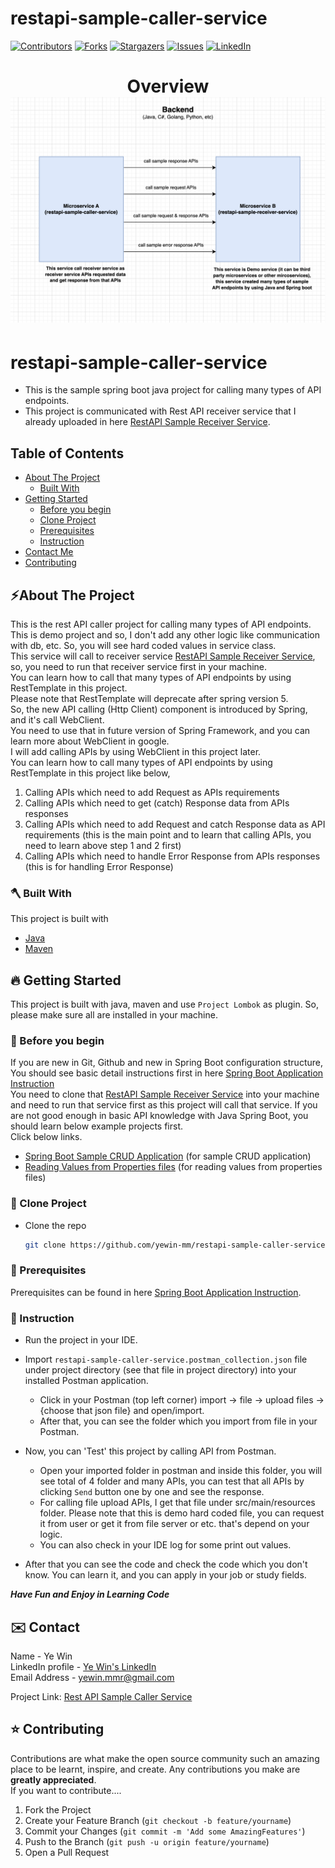 # restapi-sample-caller-service
<!-- PROJECT SHIELDS -->

<!--
*** I'm using markdown "reference style" links for readability.
*** Reference links are enclosed in brackets [ ] instead of parentheses ( ).
*** See the bottom of this document for the declaration of the reference variables
*** for contributors-url, forks-url, etc. This is an optional, concise syntax you may use.
*** https://www.markdownguide.org/basic-syntax/#reference-style-links
-->
[![Contributors][contributors-shield]][contributors-url]
[![Forks][forks-shield]][forks-url]
[![Stargazers][stars-shield]][stars-url]
[![Issues][issues-shield]][issues-url]
[![LinkedIn][linkedin-shield]][linkedin-url]

<!-- MARKDOWN LINKS & IMAGES -->
<!-- https://www.markdownguide.org/basic-syntax/#reference-style-links -->
[contributors-shield]: https://img.shields.io/github/contributors/yewin-mm/restapi-sample-caller-service.svg?style=for-the-badge
[contributors-url]: https://github.com/yewin-mm/restapi-sample-caller-service/graphs/contributors
[forks-shield]: https://img.shields.io/github/forks/yewin-mm/restapi-sample-caller-service.svg?style=for-the-badge
[forks-url]: https://github.com/yewin-mm/restapi-sample-caller-service/network/members
[stars-shield]: https://img.shields.io/github/stars/yewin-mm/restapi-sample-caller-service.svg?style=for-the-badge
[stars-url]: https://github.com/yewin-mm/restapi-sample-caller-service/stargazers
[issues-shield]: https://img.shields.io/github/issues/yewin-mm/restapi-sample-caller-service.svg?style=for-the-badge
[issues-url]: https://github.com/yewin-mm/restapi-sample-caller-service/issues
[linkedin-shield]: https://img.shields.io/badge/-LinkedIn-black.svg?style=for-the-badge&logo=linkedin&colorB=555
[linkedin-url]: https://www.linkedin.com/in/ye-win-1a33a292/
[product-screenshot]: images/screenshot.png


<h1 align="center">
  Overview
  <img src="https://github.com/yewin-mm/restapi-sample-caller-service/blob/master/github/template/images/overview/restapi_sample_caller_service.png" /><br/>
</h1>

# restapi-sample-caller-service
* This is the sample spring boot java project for calling many types of API endpoints.
* This project is communicated with Rest API receiver service that I already uploaded in here [RestAPI Sample Receiver Service](https://github.com/yewin-mm/restapi-sample-receiver-service).

<!-- TABLE OF CONTENTS -->
## Table of Contents
- [About The Project](#about-the-project)
    - [Built With](#built-with)
- [Getting Started](#getting-started)
    - [Before you begin](#before-you-begin)
    - [Clone Project](#clone-project)
    - [Prerequisites](#prerequisites)
    - [Instruction](#instruction)
- [Contact Me](#contact)
- [Contributing](#Contributing)


<a name="about-the-project"></a>
## ⚡️About The Project
This is the rest API caller project for calling many types of API endpoints. <br>
This is demo project and so, I don't add any other logic like communication with db, etc.
So, you will see hard coded values in service class. <br>
This service will call to receiver service [RestAPI Sample Receiver Service](https://github.com/yewin-mm/restapi-sample-receiver-service),
so, you need to run that receiver service first in your machine. <br>
You can learn how to call that many types of API endpoints by using RestTemplate in this project. <br>
Please note that RestTemplate will deprecate after spring version 5. <br>
So, the new API calling (Http Client) component is introduced by Spring, and it's call WebClient. <br>
You need to use that in future version of Spring Framework, and you can learn more about WebClient in google. <br>
I will add calling APIs by using WebClient in this project later. <br>
You can learn how to call many types of API endpoints by using RestTemplate in this project like below,
1. Calling APIs which need to add Request as APIs requirements
2. Calling APIs which need to get (catch) Response data from APIs responses
3. Calling APIs which need to add Request and catch Response data as API requirements (this is the main point and to learn that calling APIs, you need to learn above step 1 and 2 first)
4. Calling APIs which need to handle Error Response from APIs responses (this is for handling Error Response)

<a name="built-with"></a>
### 🪓 Built With
This project is built with
* [Java](https://www.oracle.com/au/java/technologies/javase/javase-jdk8-downloads.html)
* [Maven](https://maven.apache.org/download.cgi)


<a name="getting-started"></a>
## 🔥 Getting Started
This project is built with java, maven and use `Project Lombok` as plugin.
So, please make sure all are installed in your machine.


<a name="before-you-begin"></a>
### 🔔 Before you begin
If you are new in Git, Github and new in Spring Boot configuration structure, <br>
You should see basic detail instructions first in here [Spring Boot Application Instruction](https://github.com/yewin-mm/spring-boot-app-instruction)<br>
You need to clone that [RestAPI Sample Receiver Service](https://github.com/yewin-mm/restapi-sample-receiver-service) into your machine and need to run that service first as this project will call that service.
If you are not good enough in basic API knowledge with Java Spring Boot, you should learn below example projects first. <br>
Click below links.
* [Spring Boot Sample CRUD Application](https://github.com/yewin-mm/spring-boot-sample-crud) (for sample CRUD application)
* [Reading Values from Properties files](https://github.com/yewin-mm/reading-properties-file-values) (for reading values from properties files)



<a name="clone-project"></a>
### 🥡 Clone Project
* Clone the repo
   ```sh
   git clone https://github.com/yewin-mm/restapi-sample-caller-service.git


<a name="prerequisites"></a>
### 🔑 Prerequisites
Prerequisites can be found in here [Spring Boot Application Instruction](https://github.com/yewin-mm/spring-boot-app-instruction).


<a name="instruction"></a>
### 📝 Instruction
* Run the project in your IDE.

* Import `restapi-sample-caller-service.postman_collection.json` file under project directory (see that file in project directory) into your installed Postman application.
    * Click in your Postman (top left corner) import -> file -> upload files -> {choose that json file} and open/import.
    * After that, you can see the folder which you import from file in your Postman.
* Now, you can 'Test' this project by calling API from Postman.
    * Open your imported folder in postman and inside this folder, you will see total of 4 folder and many APIs, you can test that all APIs by clicking `Send` button one by one and see the response.
    * For calling file upload APIs, I get that file under src/main/resources folder. Please note that this is demo hard coded file, you can request it from user or get it from file server or etc. that's depend on your logic. 
    * You can also check in your IDE log for some print out values.

* After that you can see the code and check the code which you don't know. You can learn it, and you can apply in your job or study fields.

***Have Fun and Enjoy in Learning Code***


<a name="contact"></a>
## ✉️ Contact
Name - Ye Win <br> LinkedIn profile -  [Ye Win's LinkedIn](https://www.linkedin.com/in/ye-win-1a33a292/)  <br> Email Address - yewin.mmr@gmail.com

Project Link: [Rest API Sample Caller Service](https://github.com/yewin-mm/restapi-sample-caller-service)


<a name="contributing"></a>
## ⭐ Contributing
Contributions are what make the open source community such an amazing place to be learnt, inspire, and create. Any contributions you make are **greatly appreciated**.
<br>If you want to contribute....
1. Fork the Project
2. Create your Feature Branch (`git checkout -b feature/yourname`)
3. Commit your Changes (`git commit -m 'Add some AmazingFeatures'`)
4. Push to the Branch (`git push -u origin feature/yourname`)
5. Open a Pull Request

